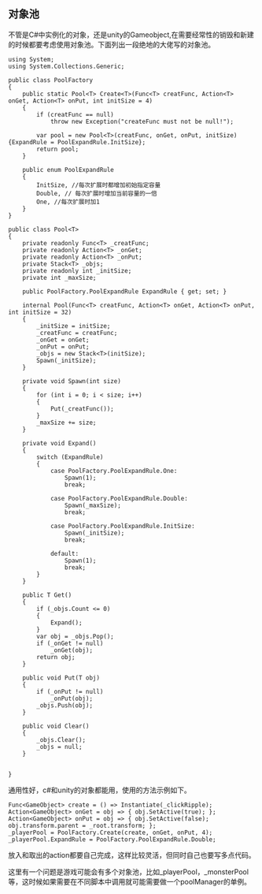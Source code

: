 ## 对象池
不管是C#中实例化的对象，还是unity的Gameobject,在需要经常性的销毁和新建的时候都要考虑使用对象池。下面列出一段绝地的大佬写的对象池。   


	using System;
	using System.Collections.Generic;
	
	public class PoolFactory
	{
	    public static Pool<T> Create<T>(Func<T> creatFunc, Action<T> onGet, Action<T> onPut, int initSize = 4)
	    {
	        if (creatFunc == null)
	            throw new Exception("createFunc must not be null!");
	
	        var pool = new Pool<T>(creatFunc, onGet, onPut, initSize) {ExpandRule = PoolExpandRule.InitSize};
	        return pool;
	    }
	
	    public enum PoolExpandRule
	    {
	        InitSize, //每次扩展时都增加初始指定容量
	        Double, // 每次扩展时增加当前容量的一倍
	        One, //每次扩展时加1
	    }
	}
	
	public class Pool<T>
	{
	    private readonly Func<T> _creatFunc;
	    private readonly Action<T> _onGet;
	    private readonly Action<T> _onPut;
	    private Stack<T> _objs;
	    private readonly int _initSize;
	    private int _maxSize;
	
	    public PoolFactory.PoolExpandRule ExpandRule { get; set; }
	
	    internal Pool(Func<T> creatFunc, Action<T> onGet, Action<T> onPut, int initSize = 32)
	    {
	        _initSize = initSize;
	        _creatFunc = creatFunc;
	        _onGet = onGet;
	        _onPut = onPut;
	        _objs = new Stack<T>(initSize);
	        Spawn(_initSize);
	    }
	
	    private void Spawn(int size)
	    {
	        for (int i = 0; i < size; i++)
	        {
	            Put(_creatFunc());
	        }
	        _maxSize += size;
	    }
	
	    private void Expand()
	    {
	        switch (ExpandRule)
	        {
	            case PoolFactory.PoolExpandRule.One:
	                Spawn(1);
	                break;
	
	            case PoolFactory.PoolExpandRule.Double:
	                Spawn(_maxSize);
	                break;
	
	            case PoolFactory.PoolExpandRule.InitSize:
	                Spawn(_initSize);
	                break;
	
	            default:
	                Spawn(1);
	                break;
	        }
	    }
	
	    public T Get()
	    {
	        if (_objs.Count <= 0)
	        {
	            Expand();
	        }
	        var obj = _objs.Pop();
	        if (_onGet != null)
	            _onGet(obj);
	        return obj;
	    }
	
	    public void Put(T obj)
	    {
	        if (_onPut != null)
	            _onPut(obj);
	        _objs.Push(obj);
	    }
	
	    public void Clear()
	    {
	        _objs.Clear();
	        _objs = null;
	    }
	
	
	}

通用性好，c#和unity的对象都能用，使用的方法示例如下。  


	Func<GameObject> create = () => Instantiate(_clickRipple);
	Action<GameObject> onGet = obj => { obj.SetActive(true); };
	Action<GameObject> onPut = obj => { obj.SetActive(false); obj.transform.parent = _root.transform; };
	_playerPool = PoolFactory.Create(create, onGet, onPut, 4);
	_playerPool.ExpandRule = PoolFactory.PoolExpandRule.Double;

放入和取出的action都要自己完成，这样比较灵活，但同时自己也要写多点代码。  

这里有一个问题是游戏可能会有多个对象池，比如_playerPool，_monsterPool等，这时候如果需要在不同脚本中调用就可能需要做一个poolManager的单例。